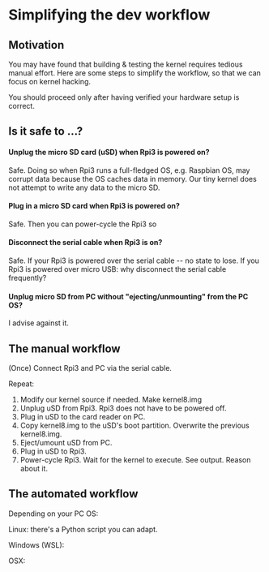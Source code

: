 # Simplifying the dev workflow

## Motivation

You may have found that building & testing the kernel requires tedious manual effort. Here are some steps to simplify the workflow, so that we can focus on kernel hacking. 

You should proceed only after having verified your hardware setup is correct. 

## Is it safe to ...?

#### Unplug the micro SD card (uSD) when Rpi3 is powered on?

Safe. Doing so when Rpi3 runs a full-fledged OS, e.g. Raspbian OS, may corrupt data because the OS caches data in memory. Our tiny kernel does not attempt to write any data to the micro SD. 

#### Plug in a micro SD card when Rpi3 is powered on?

Safe. Then you can power-cycle the Rpi3 so 

#### Disconnect the serial cable when Rpi3 is on?

Safe. If your Rpi3 is powered over the serial cable -- no state to lose. If you Rpi3 is powered over micro USB: why disconnect the serial cable frequently? 

#### Unplug micro SD from PC without "ejecting/unmounting" from the PC OS?

I advise against it. 

## The manual workflow

(Once) Connect Rpi3 and PC via the serial cable. 

Repeat: 

1. Modify our kernel source if needed. Make kernel8.img
1. Unplug uSD from Rpi3. Rpi3 does not have to be powered off. 
1. Plug in uSD to the card reader on PC. 
1. Copy kernel8.img to the uSD's boot partition. Overwrite the previous kernel8.img.
1. Eject/umount uSD from PC. 
1. Plug in uSD to Rpi3.
1. Power-cycle Rpi3. Wait for the kernel to execute. See output. Reason about it. 

## The automated workflow

Depending on your PC OS: 

Linux: there's a Python script you can adapt. 

Windows (WSL):

OSX: 









